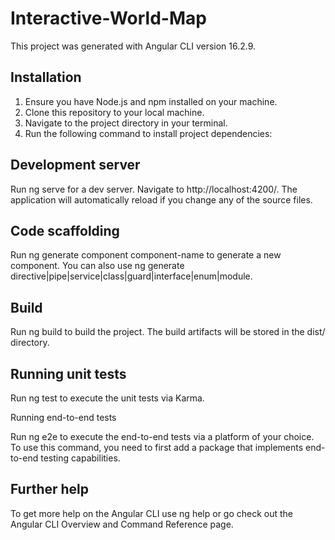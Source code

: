 # Interactive-World-Map

This project was generated with Angular CLI version 16.2.9.


## Installation

1. Ensure you have Node.js and npm installed on your machine.
2. Clone this repository to your local machine.
3. Navigate to the project directory in your terminal.
4. Run the following command to install project dependencies:


## Development server

Run ng serve for a dev server. Navigate to http://localhost:4200/. The application will automatically reload if you change any of the source files.

## Code scaffolding

Run ng generate component component-name to generate a new component. You can also use ng generate directive|pipe|service|class|guard|interface|enum|module.

## Build

Run ng build to build the project. The build artifacts will be stored in the dist/ directory.


## Running unit tests

Run ng test to execute the unit tests via Karma.

Running end-to-end tests

Run ng e2e to execute the end-to-end tests via a platform of your choice. To use this command, you need to first add a package that implements end-to-end testing capabilities.

## Further help

To get more help on the Angular CLI use ng help or go check out the Angular CLI Overview and Command Reference page.

